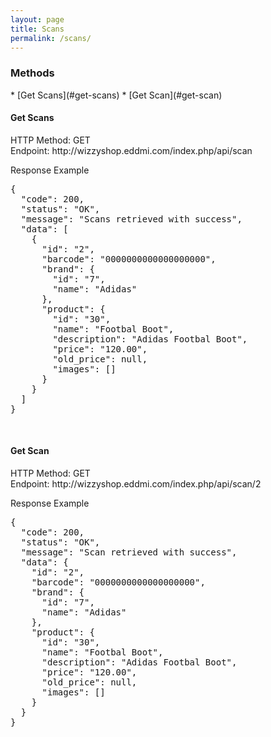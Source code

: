 ```yaml
---
layout: page
title: Scans
permalink: /scans/
---
```


<h3>Methods</h3>
* [Get Scans](#get-scans)
* [Get Scan](#get-scan)

<br/>

<h4 id="get-scans">Get Scans</h4>
HTTP Method: GET
<br/>
Endpoint: http://wizzyshop.eddmi.com/index.php/api/scan

Response Example
<pre>
{
  "code": 200,
  "status": "OK",
  "message": "Scans retrieved with success",
  "data": [
    {
      "id": "2",
      "barcode": "0000000000000000000",
      "brand": {
        "id": "7",
        "name": "Adidas"
      },
      "product": {
        "id": "30",
        "name": "Footbal Boot",
        "description": "Adidas Footbal Boot",
        "price": "120.00",
        "old_price": null,
        "images": []
      }
    }
  ]
}
</pre>
<br/>

<h4 id="get-scan">Get Scan</h4>
HTTP Method: GET
<br/>
Endpoint: http://wizzyshop.eddmi.com/index.php/api/scan/2

Response Example
<pre>
{
  "code": 200,
  "status": "OK",
  "message": "Scan retrieved with success",
  "data": {
    "id": "2",
    "barcode": "0000000000000000000",
    "brand": {
      "id": "7",
      "name": "Adidas"
    },
    "product": {
      "id": "30",
      "name": "Footbal Boot",
      "description": "Adidas Footbal Boot",
      "price": "120.00",
      "old_price": null,
      "images": []
    }
  }
}
</pre>